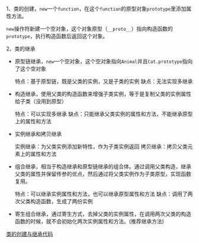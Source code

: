1、类的创建，`new`一个`function`，在这个`function`的原型对象`prototype`里添加属性方法。

`new`操作符新建一个空对象，这个对象原型（`__proto__`）指向构造函数的`prototype`，执行构造函数后返回这个对象。

2、类的继承

-  原型链继承，`new`一个空对象，这个空对象指向`Animal`并且`Cat.prototype`指向了这个空对象

	特点：基于原型链，既是父类的实例，又是子类的实例
	缺点：无法实现多继承

- 构造继承，使用父类的构造函数来增强子类实例，等于是复制父类的实例属性给子类（没用到原型）

	特点：可以实现多继承
	缺点：只能继承父类实例的属性和方法，不能继承原型上的属性和方法

- 实例继承和拷贝继承

	实例继承：为父类实例添加新特性，作为子类实例返回
	拷贝继承：拷贝父类元素上的属性和方法

- 组合继承，相当于构造继承和原型链继承的组合体。通过调用父类构造，继承父类的属性并保留传参的优点，然后通过将父类实例作为子类原型，实现函数复用。

	特点：可以继承实例属性和方法，也可以继承原型属性和方法
	缺点：调用了两次父类构造函数，生成了两份实例

- 寄生组合继承，通过寄生方式，去掉父类的实例属性，在调用两次父类的构造函数的时候，就不会初始化两次实例属性和方法。(推荐继承方法)


[类的创建与继承代码](https://github.com/whjin/docs/blob/main/javascript/src/%E7%B1%BB%E5%92%8C%E7%BB%A7%E6%89%BF.js)


